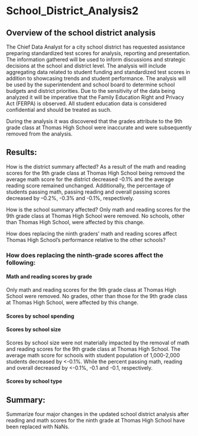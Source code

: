 # School_District_Analysis2

## Overview of the school district analysis

The Chief Data Analyst for a city school district has requested assistance preparing standardized test scores for analysis, reporting and presentation. The information gathered will be used to inform discussions and strategic decisions at the school and district level. The analysis will include aggregating data related to student funding and standardized test scores in addition to showcasing trends and student performance. The analysis will be used by the superintendent and school board to determine school budgets and district priorities. Due to the sensitivity of the data being analyzed it will be imperative that the Family Education Right and Privacy Act (FERPA) is observed. All student education data is considered confidential and should be treated as such.

During the analysis it was discovered that the grades attribute to the 9th grade class at Thomas High School were inaccurate and were subsequently removed from the analysis.

## Results: 

How is the district summary affected?
As a result of the math and reading scores for the 9th grade class at Thomas High School being removed the average math score for the district decreased -0.1% and the average reading score remained unchanged. Additionally, the percentage of students passing math, passing reading and overall passing scores decreased by –0.2%, -0.3% and -0.1%, respectively. 

How is the school summary affected?
Only math and reading scores for the 9th grade class at Thomas High School were removed. No schools, other than Thomas High School, were affected by this change. 

How does replacing the ninth graders’ math and reading scores affect Thomas High School’s performance relative to the other schools?


### How does replacing the ninth-grade scores affect the following:

#### Math and reading scores by grade
Only math and reading scores for the 9th grade class at Thomas High School were removed. No grades, other than those for the 9th grade class at Thomas High School, were affected by this change. 
#### Scores by school spending

#### Scores by school size
Scores by school size were not materially impacted by the removal of math and reading scores for the 9th grade class at Thomas High School. The average math score for schools with student population of 1,000-2,000 students decreased by <-0.1%. While the percent passing math, reading and overall decreased by <-0.1%, -0.1 and -0.1, respectively.

#### Scores by school type

## Summary: 

Summarize four major changes in the updated school district analysis after reading and math scores for the ninth grade at Thomas High School have been replaced with NaNs.
